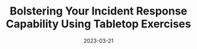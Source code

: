 ---
title: 'Bolstering Your Incident Response Capability Using Tabletop Exercises'
summary: 'AISA Cyber Conference Melbourne 2022 & Canberra 2023'
external_link: https://larsencyber.com/blog/2023-07-21-incident-response-tabletop-exercise/
date: 2023-03-21
---